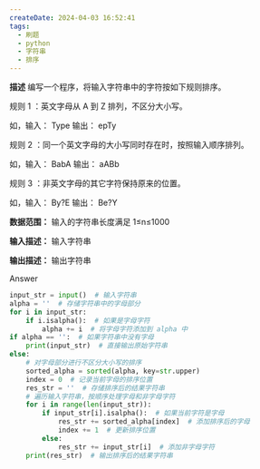 ```yaml
---
createDate: 2024-04-03 16:52:41
tags:
  - 刷题
  - python
  - 字符串
  - 排序
---
```

**描述**
编写一个程序，将输入字符串中的字符按如下规则排序。

规则 1 ：英文字母从 A 到 Z 排列，不区分大小写。

如，输入： Type 输出： epTy

规则 2 ：同一个英文字母的大小写同时存在时，按照输入顺序排列。

如，输入： BabA 输出： aABb

规则 3 ：非英文字母的其它字符保持原来的位置。

如，输入： By?E 输出： Be?Y

**数据范围：** 输入的字符串长度满足 1≤n≤1000 

**输入描述：**
输入字符串

**输出描述：**
输出字符串

Answer
```python
input_str = input()  # 输入字符串
alpha = ''  # 存储字符串中的字母部分
for i in input_str:
    if i.isalpha():  # 如果是字母字符
        alpha += i  # 将字母字符添加到 alpha 中
if alpha == '':  # 如果字符串中没有字母
    print(input_str)  # 直接输出原始字符串
else:
    # 对字母部分进行不区分大小写的排序
    sorted_alpha = sorted(alpha, key=str.upper)
    index = 0  # 记录当前字母的排序位置
    res_str = ''  # 存储排序后的结果字符串
    # 遍历输入字符串，按顺序处理字母和非字母字符
    for i in range(len(input_str)):
        if input_str[i].isalpha():  # 如果当前字符是字母
            res_str += sorted_alpha[index]  # 添加排序后的字母
            index += 1  # 更新排序位置
        else:
            res_str += input_str[i]  # 添加非字母字符
    print(res_str)  # 输出排序后的结果字符串

```